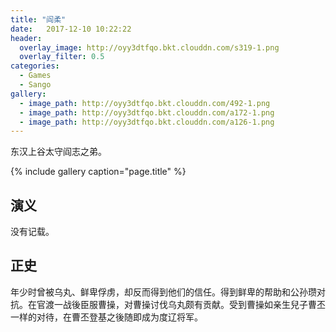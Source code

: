 ```yaml
---
title: "阎柔"
date:   2017-12-10 10:22:22
header:
  overlay_image: http://oyy3dtfqo.bkt.clouddn.com/s319-1.png
  overlay_filter: 0.5
categories:
  - Games
  - Sango
gallery:
  - image_path: http://oyy3dtfqo.bkt.clouddn.com/492-1.png
  - image_path: http://oyy3dtfqo.bkt.clouddn.com/a172-1.png
  - image_path: http://oyy3dtfqo.bkt.clouddn.com/a126-1.png
---
```


东汉上谷太守阎志之弟。

{% include gallery caption="page.title" %}

## 演义

没有记载。

## 正史

年少时曾被乌丸、鲜卑俘虏，却反而得到他们的信任。得到鲜卑的帮助和公孙瓒对抗。在官渡一战後臣服曹操，对曹操讨伐乌丸颇有贡献。受到曹操如亲生兒子曹丕一样的对待，在曹丕登基之後随即成为度辽将军。